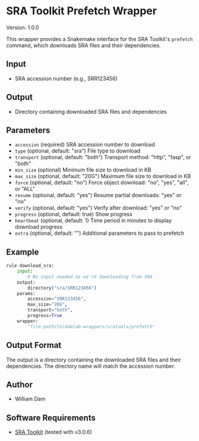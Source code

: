 # SRA Toolkit Prefetch Wrapper

Version: 1.0.0

This wrapper provides a Snakemake interface for the SRA Toolkit's `prefetch` command, which downloads SRA files and their dependencies.

## Input
* SRA accession number (e.g., SRR123456)

## Output
* Directory containing downloaded SRA files and dependencies

## Parameters
* `accession` (required)
    SRA accession number to download
* `type` (optional, default: "sra")
    File type to download
* `transport` (optional, default: "both")
    Transport method: "http", "fasp", or "both"
* `min_size` (optional)
    Minimum file size to download in KB
* `max_size` (optional, default: "20G")
    Maximum file size to download in KB
* `force` (optional, default: "no")
    Force object download: "no", "yes", "all", or "ALL"
* `resume` (optional, default: "yes")
    Resume partial downloads: "yes" or "no"
* `verify` (optional, default: "yes")
    Verify after download: "yes" or "no"
* `progress` (optional, default: true)
    Show progress
* `heartbeat` (optional, default: 1)
    Time period in minutes to display download progress
* `extra` (optional, default: "")
    Additional parameters to pass to prefetch

## Example
```python
rule download_sra:
    input:
        # No input needed as we're downloading from SRA
    output:
        directory("sra/SRR123456")
    params:
        accession="SRR123456",
        max_size="20G",
        transport="both",
        progress=True
    wrapper:
        "file:path/to/damlab-wrappers/sratools/prefetch"
```

## Output Format
The output is a directory containing the downloaded SRA files and their dependencies. The directory name will match the accession number.

## Author
* William Dam

## Software Requirements
* [SRA Toolkit](https://github.com/ncbi/sra-tools) (tested with v3.0.6) 